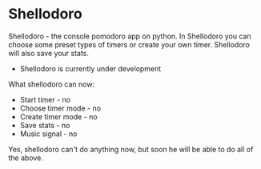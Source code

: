# Shellodoro
Shellodoro - the console pomodoro app on python. In Shellodoro you can choose some preset types of timers or create your own timer. Shellodoro will also save your stats.

- Shellodoro is currently under development

What shellodoro can now:
- Start timer - no
- Choose timer mode - no
- Create timer mode - no
- Save stats - no
- Music signal - no

Yes, shellodoro can't do anything now, but soon he will be able to do all of the above.